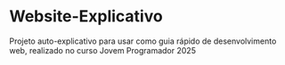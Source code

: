# Website-Explicativo
Projeto auto-explicativo para usar como guia rápido de desenvolvimento web, realizado no curso Jovem Programador 2025
